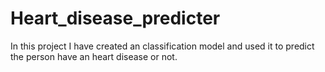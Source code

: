 # Heart_disease_predicter
In this project I have created an classification model and used it to predict the person have an heart disease or not.
